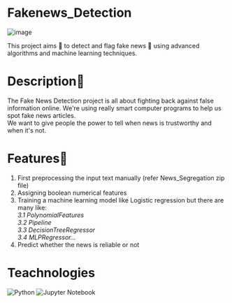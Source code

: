 # Fakenews_Detection
![image](https://github.com/Blade2Cruzor/Fakenews_Detection/assets/113835673/1427cf85-0606-472f-bbe8-27248dcf6857)

This project aims 🔎 to detect and flag fake news 🚩 using advanced algorithms and machine learning techniques.

# Description📝
The Fake News Detection project is all about fighting back against false information online. We're using really smart computer programs to help us spot fake news articles. <br/>
We want to give people the power to tell when news is trustworthy and when it's not.
# Features🎨
1. First preprocessing the input text manually (refer News_Segregation zip file)
2. Assigning boolean numerical features
3. Training a machine learning model like Logistic regression but there are many like:<br/>
 <I>3.1 PolynomialFeatures<br/>
 3.2 Pipeline<br/>
 3.3 DecisionTreeRegressor<br/>
 3.4 MLPRegressor...</I><br/>
4. Predict whether the news is reliable or not

# Teachnologies
![Python](https://img.shields.io/badge/python-3670A0?style=for-the-badge&logo=python&logoColor=ffdd54) ![Jupyter Notebook](https://img.shields.io/badge/jupyter-%23FA0F00.svg?style=for-the-badge&logo=jupyter&logoColor=white)
